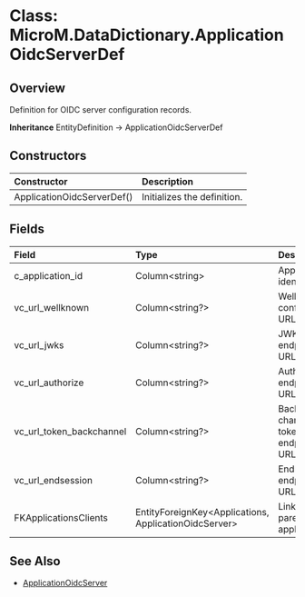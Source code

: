 # Class: MicroM.DataDictionary.ApplicationOidcServerDef
## Overview
Definition for OIDC server configuration records.

**Inheritance**
EntityDefinition -> ApplicationOidcServerDef

## Constructors
| Constructor | Description |
|:------------|:-------------|
| ApplicationOidcServerDef() | Initializes the definition. |

## Fields
| Field | Type | Description |
|:------------|:-------------|:-------------|
| c_application_id | Column&lt;string&gt; | Application identifier. |
| vc_url_wellknown | Column&lt;string?&gt; | Well-known configuration URL. |
| vc_url_jwks | Column&lt;string?&gt; | JWKS endpoint URL. |
| vc_url_authorize | Column&lt;string?&gt; | Authorization endpoint URL. |
| vc_url_token_backchannel | Column&lt;string?&gt; | Back-channel token endpoint URL. |
| vc_url_endsession | Column&lt;string?&gt; | End session endpoint URL. |
| FKApplicationsClients | EntityForeignKey&lt;Applications, ApplicationOidcServer&gt; | Link to parent application. |

## See Also
- [ApplicationOidcServer](../ApplicationOidcServer/index.md)
